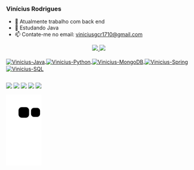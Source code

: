 ### Vinícius Rodrigues 

- 🔭 Atualmente trabalho com back end 
- 🌱 Estudando Java
- 📫 Contate-me no email: viniciusgcr1710@gmail.com

<div align="center">
  <a href="https://github.com/ViniciusRodrigues10">
  <img height="150em" src="https://github-readme-stats.vercel.app/api?username=ViniciusRodrigues10&show_icons=true&theme=tokyonight&include_all_commits=true&count_private=true"/>
  <img height="150em" src="https://github-readme-stats.vercel.app/api/top-langs/?username=ViniciusRodrigues10&layout=compact&langs_count=7&theme=tokyonight"/>
</div>
<div style="display: inline_block"><br>
  <img align="center" alt="Vinicius-Java" height="70" width="80" src="https://cdn.jsdelivr.net/gh/devicons/devicon/icons/java/java-original-wordmark.svg">
  <img align="center" alt="Vinicius-Python" height="60" width="70" img src="https://cdn.jsdelivr.net/gh/devicons/devicon/icons/python/python-original-wordmark.svg">
  <img align="center" alt="Vinicius-MongoDB" height="60" width="70" img src="https://cdn.jsdelivr.net/gh/devicons/devicon/icons/mongodb/mongodb-original-wordmark.svg">
  <img align="center" alt="Vinicius-Spring" height="85" width="95" img src="https://cdn.jsdelivr.net/gh/devicons/devicon/icons/spring/spring-original-wordmark.svg">
  <img align="center" alt="Vinicius-SQL" height="90" width="100" img src="https://cdn.jsdelivr.net/gh/devicons/devicon/icons/mysql/mysql-original-wordmark.svg">
  <!-- <img align="right" alt="Vinicius-pic" height="150" style="https://discord.com/channels/@me/805265121709522997/935166478146236486"> -->
</div>
  
##
  
<div>
  <a href="https://www.instagram.com/viniciusrodrigues.1/" target="_blank"><img src="https://img.shields.io/badge/-Instagram-%23E4405F?style=for-the-badge&logo=instagram&logoColor=white" target="_blank"></a>
 	<a href="https://www.twitch.tv/VINI_R0drigues" target="_blank"><img src="https://img.shields.io/badge/Twitch-9146FF?style=for-the-badge&logo=twitch&logoColor=white" target="_blank"></a>
 <a href="https://discord.gg/Vinícius Rodrigues#1838" target="_blank"><img src="https://img.shields.io/badge/Discord-7289DA?style=for-the-badge&logo=discord&logoColor=white" target="_blank"></a> 
  <a href = "mailto:viniciusgcr1710@gmail.com"><img src="https://img.shields.io/badge/Gmail-D14836?style=for-the-badge&logo=gmail&logoColor=white" target="_blank"></a>
  <a href="https://www.linkedin.com/in/viniciusgonzagacavalcante/?originalSubdomain=br" target="_blank"><img src="https://img.shields.io/badge/-LinkedIn-%230077B5?style=for-the-badge&logo=linkedin&logoColor=white" target="_blank"></a>

  ![Snake animation](https://github.com/ViniciusRodrigues10/ViniciusRodrigues10/blob/output/github-contribution-grid-snake.svg)
  
<div>
